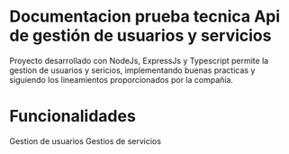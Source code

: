 # Documentacion prueba tecnica Api de gestión de usuarios y servicios

Proyecto desarrollado con NodeJs, ExpressJs y Typescript permite la gestion de usuarios y sericios, implementando buenas practicas y siguiendo los lineamientos proporcionados por la compañia.

# Funcionalidades

Gestion de usuarios
Gestios de servicios
